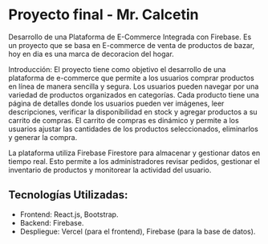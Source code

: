 # Proyecto final - Mr. Calcetin

Desarrollo de una Plataforma de E-Commerce Integrada con Firebase. Es un proyecto que se basa en E-commerce de venta de productos de bazar, hoy en dia es una marca de decoracion del hogar.

Introducción: El proyecto tiene como objetivo el desarrollo de una plataforma de e-commerce que permite a los usuarios comprar productos en línea de manera sencilla y segura. Los usuarios pueden navegar por una variedad de productos organizados en categorías. Cada producto tiene una página de detalles donde los usuarios pueden ver imágenes, leer descripciones, verificar la disponibilidad en stock y agregar productos a su carrito de compras. El carrito de compras es dinámico y permite a los usuarios ajustar las cantidades de los productos seleccionados, eliminarlos y generar la compra.

La plataforma utiliza Firebase Firestore para almacenar y gestionar datos en tiempo real. Esto permite a los administradores revisar pedidos, gestionar el inventario de productos y monitorear la actividad del usuario. 

## Tecnologías Utilizadas:

- Frontend: React.js, Bootstrap.
- Backend: Firebase.
- Despliegue: Vercel (para el frontend), Firebase (para la base de datos).

